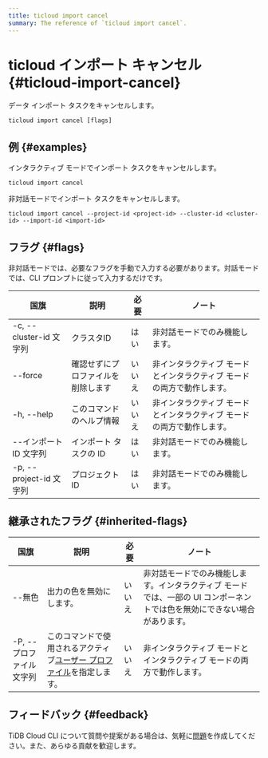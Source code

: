 ```yaml
---
title: ticloud import cancel
summary: The reference of `ticloud import cancel`.
---
```


# ticloud インポート キャンセル {#ticloud-import-cancel}

データ インポート タスクをキャンセルします。

```shell
ticloud import cancel [flags]
```

## 例 {#examples}

インタラクティブ モードでインポート タスクをキャンセルします。

```shell
ticloud import cancel
```

非対話モードでインポート タスクをキャンセルします。

```shell
ticloud import cancel --project-id <project-id> --cluster-id <cluster-id> --import-id <import-id>
```

## フラグ {#flags}

非対話モードでは、必要なフラグを手動で入力する必要があります。対話モードでは、CLI プロンプトに従って入力するだけです。

| 国旗                   | 説明                | 必要  | ノート                                  |
| -------------------- | ----------------- | --- | ------------------------------------ |
| -c, --cluster-id 文字列 | クラスタID            | はい  | 非対話モードでのみ機能します。                      |
|  --force             | 確認せずにプロファイルを削除します | いいえ | 非インタラクティブ モードとインタラクティブ モードの両方で動作します。 |
| -h, --help           | このコマンドのヘルプ情報      | いいえ | 非インタラクティブ モードとインタラクティブ モードの両方で動作します。 |
| --インポート ID 文字列       | インポート タスクの ID     | はい  | 非対話モードでのみ機能します。                      |
| -p, --project-id 文字列 | プロジェクト ID         | はい  | 非対話モードでのみ機能します。                      |

## 継承されたフラグ {#inherited-flags}

| 国旗              | 説明                                                                               | 必要  | ノート                                                             |
| --------------- | -------------------------------------------------------------------------------- | --- | --------------------------------------------------------------- |
| --無色            | 出力の色を無効にします。                                                                     | いいえ | 非対話モードでのみ機能します。インタラクティブ モードでは、一部の UI コンポーネントでは色を無効にできない場合があります。 |
| -P, --プロファイル文字列 | このコマンドで使用されるアクティブ[ユーザー プロファイル](/tidb-cloud/cli-reference.md#user-profile)を指定します。 | いいえ | 非インタラクティブ モードとインタラクティブ モードの両方で動作します。                            |

## フィードバック {#feedback}

TiDB Cloud CLI について質問や提案がある場合は、気軽に[問題](https://github.com/tidbcloud/tidbcloud-cli/issues/new/choose)を作成してください。また、あらゆる貢献を歓迎します。
